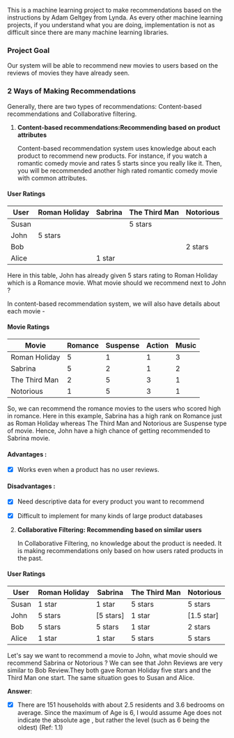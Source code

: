 
This is a machine learning project to make recommendations based on the instructions by Adam Geltgey from Lynda. As every other machine learning projects, if you understand what you are doing, implementation is not as difficult since there are many machine learning libraries.  

### Project Goal

Our system will be able to recommend new movies to users based on the reviews of movies they have already seen. 


### 2 Ways of Making Recommendations

Generally, there are two types of recommendations: Content-based recommendations and Collaborative filtering.

1. **Content-based recommendations:Recommending based on product attributes**

   Content-based recommendation system uses knowledge about each product to recommend new products. For instance, if you watch a romantic comedy movie and rates 5 starts since you really like it. Then, you will be recommended another high rated romantic comedy movie with common attributes. 



#### User Ratings


| User   | Roman Holiday | Sabrina | The Third Man | Notorious       |
|--------|---------------|---------|---------------|-----------------|
| Susan  |               |         | 5 stars       |                 |
| John   | 5 stars       |         |               |                 |
| Bob    |               |         |               | 2 stars         |
| Alice  |               | 1 star  |               |                 |


Here in this table, John has already given 5 stars rating to Roman Holiday which is a Romance movie. What movie should we recommend next to John ?

In content-based recommendation system, we will also have  details about each movie - 

#### Movie Ratings 

| Movie         | Romance | Suspense | Action | Music  |
|---------------|---------|----------|--------|--------|
| Roman Holiday | 5       | 1        | 1      | 3      |
| Sabrina       | 5       | 2        | 1      | 2      |
| The Third Man | 2       | 5        | 3      | 1      |
| Notorious     | 1       | 5        | 3      | 1      |



So, we can recommend the romance movies to the users who scored high in romance. Here in this example, Sabrina has a high rank on Romance just as Roman Holiday whereas The Third Man and Notorious are Suspense type of movie. Hence, John have a high chance of getting recommended to Sabrina movie. 



#### Advantages : 

- [x] Works even when a product has no user reviews. 

#### Disadvantages : 

- [x] Need descriptive data for every product you want to recommend
- [x] Difficult to implement for many kinds of large product databases 


2. **Collaborative Filtering: Recommending based on similar users**

   In Collaborative Filtering, no knowledge about the product is needed. It is making recommendations only based on how users rated products in the past. 


#### User Ratings


| User   | Roman Holiday | Sabrina | The Third Man | Notorious       |
|--------|---------------|---------|---------------|-----------------|
| Susan  | 1 star        | 1 star  | 5 stars       | 5 stars         |
| John   | 5 stars       |[5 stars]| 1 star        | [1.5 star]      |
| Bob    | 5 stars       | 5 stars | 1 star        | 2 stars         |
| Alice  | 1 star        | 1 star  | 5 stars       | 5 stars         |

Let's say we want to recommend a movie to John, what movie should we recommend Sabrina or Notorious ? We can see that John Reviews are very similar to Bob Review.They both gave Roman Holiday five stars and the Third Man one start. The same situation goes to Susan and Alice. 



 

 **Answer**:
- [x] There are 151 households with about 2.5 residents and 3.6 bedrooms on average. Since the maximum of Age is 6, I would assume Age does not indicate the absolute age , but rather the level (such as 6 being the oldest) (Ref: 1.1)



 